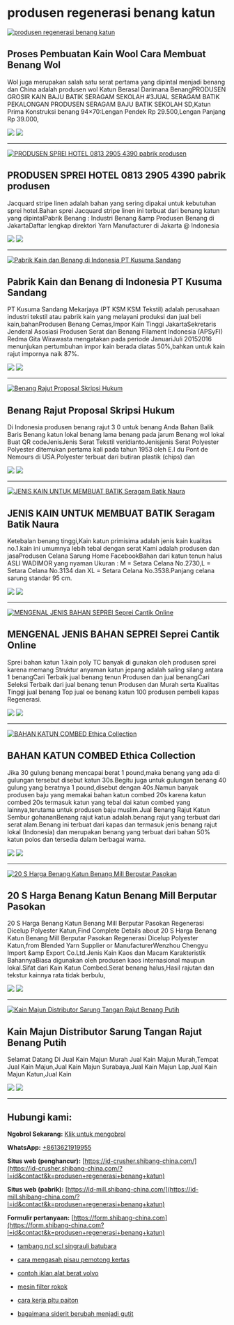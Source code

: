 # produsen regenerasi benang katun

<a href="https://swt.shibang-china.com/?l=id&img&k=produsen+regenerasi+benang+katun" target="_blank">![produsen regenerasi benang katun](http://static.shibang-china.com/all-800x300/1451.jpg)</a>

## Proses Pembuatan Kain Wool Cara Membuat Benang Wol
Wol juga merupakan salah satu serat pertama yang dipintal menjadi benang dan China adalah produsen wol Katun Berasal Darimana BenangPRODUSEN GROSIR KAIN BAJU BATIK SERAGAM SEKOLAH #3JUAL SERAGAM BATIK PEKALONGAN PRODUSEN SERAGAM BAJU BATIK SEKOLAH SD,Katun Prima Konstruksi benang 94×70:Lengan Pendek Rp 29.500,Lengan Panjang Rp 39.000,


<a href="https://whatsapp.shibangsoft.com/WhatsApp.php" target="_blank" title="WhatsApp">![](http://static.shibang-china.com/icon/whatsapp.png)</a> <a href="https://swt.shibang-china.com/?l=id&icon&k=produsen+regenerasi+benang+katun" target="_blank">![](http://static.shibang-china.com/icon/chat-id.png)</a>

---

<a href="https://swt.shibang-china.com/?l=id&img&k=produsen+regenerasi+benang+katun" target="_blank">![PRODUSEN SPREI HOTEL 0813 2905 4390 pabrik produsen](http://static.shibang-china.com/all-800x300/1364.jpg)</a>

## PRODUSEN SPREI HOTEL 0813 2905 4390 pabrik produsen
Jacquard stripe linen adalah bahan yang sering dipakai untuk kebutuhan sprei hotel.Bahan sprei Jacquard stripe linen ini terbuat dari benang katun yang dipintalPabrik Benang : Industri Benang &amp Produsen Benang di JakartaDaftar lengkap direktori Yarn Manufacturer di Jakarta @ Indonesia


<a href="https://whatsapp.shibangsoft.com/WhatsApp.php" target="_blank" title="WhatsApp">![](http://static.shibang-china.com/icon/whatsapp.png)</a> <a href="https://swt.shibang-china.com/?l=id&icon&k=produsen+regenerasi+benang+katun" target="_blank">![](http://static.shibang-china.com/icon/chat-id.png)</a>

---

<a href="https://swt.shibang-china.com/?l=id&img&k=produsen+regenerasi+benang+katun" target="_blank">![Pabrik Kain dan Benang di Indonesia PT Kusuma Sandang](http://static.shibang-china.com/all-800x300/1053.jpg)</a>

## Pabrik Kain dan Benang di Indonesia PT Kusuma Sandang
PT Kusuma Sandang Mekarjaya (PT KSM KSM Tekstil) adalah perusahaan industri tekstil atau pabrik kain yang melayani produksi dan jual beli kain,bahanProdusen Benang Cemas,Impor Kain Tinggi JakartaSekretaris Jenderal Asosiasi Produsen Serat dan Benang Filament Indonesia (APSyFI) Redma Gita Wirawasta mengatakan pada periode JanuariJuli 20152016 menunjukan pertumbuhan impor kain berada diatas 50%,bahkan untuk kain rajut impornya naik 87%.


<a href="https://whatsapp.shibangsoft.com/WhatsApp.php" target="_blank" title="WhatsApp">![](http://static.shibang-china.com/icon/whatsapp.png)</a> <a href="https://swt.shibang-china.com/?l=id&icon&k=produsen+regenerasi+benang+katun" target="_blank">![](http://static.shibang-china.com/icon/chat-id.png)</a>

---

<a href="https://swt.shibang-china.com/?l=id&img&k=produsen+regenerasi+benang+katun" target="_blank">![Benang Rajut Proposal Skripsi Hukum](http://static.shibang-china.com/all-800x300/210.jpg)</a>

## Benang Rajut Proposal Skripsi Hukum
Di Indonesia produsen benang rajut 3 0 untuk benang Anda Bahan Balik Baris Benang katun lokal benang lama benang pada jarum Benang wol lokal Buat QR codeJenisJenis Serat Tekstil veridiantoJenisjenis Serat Polyester Polyester ditemukan pertama kali pada tahun 1953 oleh E.I du Pont de Nemours di USA.Polyester terbuat dari butiran plastik (chips) dan


<a href="https://whatsapp.shibangsoft.com/WhatsApp.php" target="_blank" title="WhatsApp">![](http://static.shibang-china.com/icon/whatsapp.png)</a> <a href="https://swt.shibang-china.com/?l=id&icon&k=produsen+regenerasi+benang+katun" target="_blank">![](http://static.shibang-china.com/icon/chat-id.png)</a>

---

<a href="https://swt.shibang-china.com/?l=id&img&k=produsen+regenerasi+benang+katun" target="_blank">![JENIS KAIN UNTUK MEMBUAT BATIK Seragam Batik Naura](http://static.shibang-china.com/all-800x300/800.jpg)</a>

## JENIS KAIN UNTUK MEMBUAT BATIK Seragam Batik Naura
Ketebalan benang tinggi,Kain katun primisima adalah jenis kain kualitas no.1.kain ini umumnya lebih tebal dengan serat Kami adalah produsen dan jasaProdusen Celana Sarung Home FacebookBahan dari katun tenun halus ASLI WADIMOR yang nyaman Ukuran : M = Setara Celana No.2730,L = Setara Celana No.3134 dan XL = Setara Celana No.3538.Panjang celana sarung standar 95 cm.


<a href="https://whatsapp.shibangsoft.com/WhatsApp.php" target="_blank" title="WhatsApp">![](http://static.shibang-china.com/icon/whatsapp.png)</a> <a href="https://swt.shibang-china.com/?l=id&icon&k=produsen+regenerasi+benang+katun" target="_blank">![](http://static.shibang-china.com/icon/chat-id.png)</a>

---

<a href="https://swt.shibang-china.com/?l=id&img&k=produsen+regenerasi+benang+katun" target="_blank">![MENGENAL JENIS BAHAN SEPREI Seprei Cantik Online](http://static.shibang-china.com/all-800x300/33.jpg)</a>

## MENGENAL JENIS BAHAN SEPREI Seprei Cantik Online
Sprei bahan katun 1.kain poly TC banyak di gunakan oleh produsen sprei karena memang Struktur anyaman katun jepang adalah saling silang antara 1 benangCari Terbaik jual benang tenun Produsen dan jual benangCari Seleksi Terbaik dari jual benang tenun Produsen dan Murah serta Kualitas Tinggi jual benang Top jual oe benang katun 100 produsen pembeli kapas Regenerasi.


<a href="https://whatsapp.shibangsoft.com/WhatsApp.php" target="_blank" title="WhatsApp">![](http://static.shibang-china.com/icon/whatsapp.png)</a> <a href="https://swt.shibang-china.com/?l=id&icon&k=produsen+regenerasi+benang+katun" target="_blank">![](http://static.shibang-china.com/icon/chat-id.png)</a>

---

<a href="https://swt.shibang-china.com/?l=id&img&k=produsen+regenerasi+benang+katun" target="_blank">![BAHAN KATUN COMBED Ethica Collection](http://static.shibang-china.com/all-800x300/46.jpg)</a>

## BAHAN KATUN COMBED Ethica Collection
Jika 30 gulung benang mencapai berat 1 pound,maka benang yang ada di gulungan tersebut disebut katun 30s.Begitu juga untuk gulungan benang 40 gulung yang beratnya 1 pound,disebut dengan 40s.Namun banyak produsen baju yang memakai bahan katun combed 20s karena katun combed 20s termasuk katun yang tebal dai katun combed yang lainnya,terutama untuk produsen baju muslim.Jual Benang Rajut Katun Sembur gohananBenang rajut katun adalah.benang rajut yang terbuat dari serat alam.Benang ini terbuat dari kapas dan termasuk jenis benang rajut lokal (Indonesia) dan merupakan benang yang terbuat dari bahan 50% katun polos dan tersedia dalam berbagai warna.


<a href="https://whatsapp.shibangsoft.com/WhatsApp.php" target="_blank" title="WhatsApp">![](http://static.shibang-china.com/icon/whatsapp.png)</a> <a href="https://swt.shibang-china.com/?l=id&icon&k=produsen+regenerasi+benang+katun" target="_blank">![](http://static.shibang-china.com/icon/chat-id.png)</a>

---

<a href="https://swt.shibang-china.com/?l=id&img&k=produsen+regenerasi+benang+katun" target="_blank">![20 S Harga Benang Katun Benang Mill Berputar Pasokan](http://static.shibang-china.com/all-800x300/837.jpg)</a>

## 20 S Harga Benang Katun Benang Mill Berputar Pasokan
20 S Harga Benang Katun Benang Mill Berputar Pasokan Regenerasi Dicelup Polyester Katun,Find Complete Details about 20 S Harga Benang Katun Benang Mill Berputar Pasokan Regenerasi Dicelup Polyester Katun,from Blended Yarn Supplier or ManufacturerWenzhou Chengyu Import &amp Export Co.Ltd.Jenis Kain Kaos dan Macam Karakteristik BahannyaBiasa digunakan oleh produsen kaos internasional maupun lokal.Sifat dari Kain Katun Combed.Serat benang halus,Hasil rajutan dan tekstur kainnya rata tidak berbulu,


<a href="https://whatsapp.shibangsoft.com/WhatsApp.php" target="_blank" title="WhatsApp">![](http://static.shibang-china.com/icon/whatsapp.png)</a> <a href="https://swt.shibang-china.com/?l=id&icon&k=produsen+regenerasi+benang+katun" target="_blank">![](http://static.shibang-china.com/icon/chat-id.png)</a>

---

<a href="https://swt.shibang-china.com/?l=id&img&k=produsen+regenerasi+benang+katun" target="_blank">![Kain Majun Distributor Sarung Tangan Rajut Benang Putih](http://static.shibang-china.com/all-800x300/524.jpg)</a>

## Kain Majun Distributor Sarung Tangan Rajut Benang Putih
Selamat Datang Di Jual Kain Majun Murah Jual Kain Majun Murah,Tempat Jual Kain Majun,Jual Kain Majun Surabaya,Jual Kain Majun Lap,Jual Kain Majun Katun,Jual Kain

<a href="https://whatsapp.shibangsoft.com/WhatsApp.php" target="_blank" title="WhatsApp">![](http://static.shibang-china.com/icon/whatsapp.png)</a> <a href="https://swt.shibang-china.com/?l=id&icon&k=produsen+regenerasi+benang+katun" target="_blank">![](http://static.shibang-china.com/icon/chat-id.png)</a>

---
## Hubungi kami:

**Ngobrol Sekarang:** [Klik untuk mengobrol](https://swt.shibang-china.com?l=id&contact&k=produsen+regenerasi+benang+katun)

**WhatsApp:**  [+8613621919955](https://whatsapp.shibangsoft.com/WhatsApp.php)

**Situs web (penghancur):** [https://id-crusher.shibang-china.com/](https://id-crusher.shibang-china.com/?l=id&contact&k=produsen+regenerasi+benang+katun)

**Situs web (pabrik):** [https://id-mill.shibang-china.com/](https://id-mill.shibang-china.com/?l=id&contact&k=produsen+regenerasi+benang+katun)

**Formulir pertanyaan:** [https://form.shibang-china.com](https://form.shibang-china.com?l=id&contact&k=produsen+regenerasi+benang+katun)

* [tambang ncl scl singrauli batubara](../39/tambang%20ncl%20scl%20singrauli%20batubara.md)

* [cara mengasah pisau pemotong kertas](../38/cara%20mengasah%20pisau%20pemotong%20kertas.md)

* [contoh iklan alat berat volvo](../33/contoh%20iklan%20alat%20berat%20volvo.md)

* [mesin filter rokok](../34/mesin%20filter%20rokok.md)

* [cara kerja pltu paiton](../38/cara%20kerja%20pltu%20paiton.md)

* [bagaimana siderit berubah menjadi gutit](../32/bagaimana%20siderit%20berubah%20menjadi%20gutit.md)